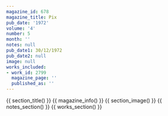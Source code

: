 ```yaml
---
magazine_id: 678
magazine_title: Pix
pub_date: '1972'
volume: '4'
number: 5
month: ''
notes: null
pub_date1: 30/12/1972
pub_date2: null
image: null
works_included:
- work_id: 2799
  magazine_page: ''
  published_as: ''
---
```


{{ section_title() }}
{{ magazine_info() }}
{{ section_image() }}
{{ notes_section() }}
{{ works_section() }}
